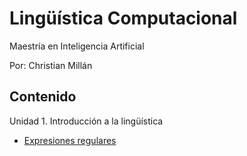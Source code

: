 # Lingüística Computacional

Maestría en Inteligencia Artificial

Por: Christian Millán

## Contenido

Unidad 1. Introducción a la lingüística

- [Expresiones regulares](./L01-intro/README.md)